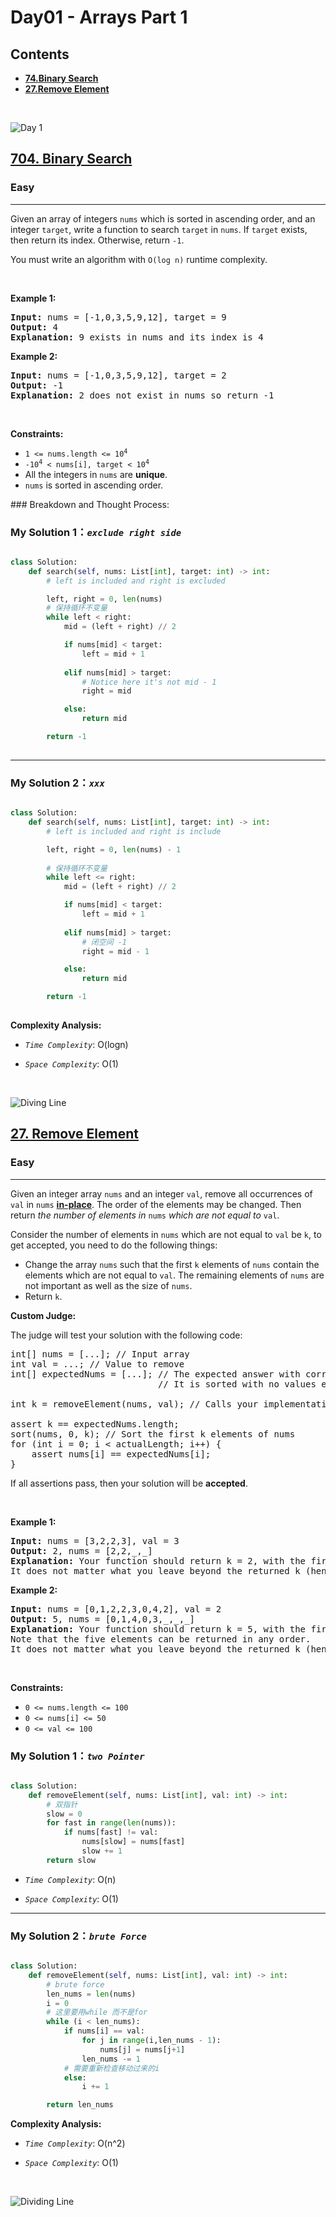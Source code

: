 # Day01 - Arrays Part 1



## Contents
* **[74.Binary Search](#704)**
* **[27.Remove Element](#27)**

<br>

![Day 1](https://github.com/samuelusc/Algomuscle/blob/main/assets/Day1/Day1.png)
<br>


<h2 id = "704"><a href="https://leetcode.com/problems/binary-search">704. Binary Search</a></h2><h3>Easy</h3><hr><p>Given an array of integers <code>nums</code> which is sorted in ascending order, and an integer <code>target</code>, write a function to search <code>target</code> in <code>nums</code>. If <code>target</code> exists, then return its index. Otherwise, return <code>-1</code>.</p>

<p>You must write an algorithm with <code>O(log n)</code> runtime complexity.</p>

<p>&nbsp;</p>
<p><strong class="example">Example 1:</strong></p>

<pre>
<strong>Input:</strong> nums = [-1,0,3,5,9,12], target = 9
<strong>Output:</strong> 4
<strong>Explanation:</strong> 9 exists in nums and its index is 4
</pre>

<p><strong class="example">Example 2:</strong></p>

<pre>
<strong>Input:</strong> nums = [-1,0,3,5,9,12], target = 2
<strong>Output:</strong> -1
<strong>Explanation:</strong> 2 does not exist in nums so return -1
</pre>

<p>&nbsp;</p>
<p><strong>Constraints:</strong></p>

<ul>
	<li><code>1 &lt;= nums.length &lt;= 10<sup>4</sup></code></li>
	<li><code>-10<sup>4</sup> &lt; nums[i], target &lt; 10<sup>4</sup></code></li>
	<li>All the integers in <code>nums</code> are <strong>unique</strong>.</li>
	<li><code>nums</code> is sorted in ascending order.</li>
</ul>
### Breakdown and Thought Process:  
<br>


### My Solution 1：_`exclude right side`_  

  
```python

class Solution:
    def search(self, nums: List[int], target: int) -> int:
        # left is included and right is excluded

        left, right = 0, len(nums)
        # 保持循环不变量
        while left < right:
            mid = (left + right) // 2

            if nums[mid] < target:
                left = mid + 1
            
            elif nums[mid] > target:
                # Notice here it's not mid - 1
                right = mid 

            else:
                return mid

        return -1  
                
```

---

### My Solution 2：_`xxx`_  

  
```python

class Solution:
    def search(self, nums: List[int], target: int) -> int:
        # left is included and right is include

        left, right = 0, len(nums) - 1
        
        # 保持循环不变量
        while left <= right:
            mid = (left + right) // 2

            if nums[mid] < target:
                left = mid + 1
            
            elif nums[mid] > target:
                # 闭空间 -1
                right = mid - 1 

            else:
                return mid

        return -1  
                
```


**Complexity Analysis:**  

- *`Time Complexity`*:
O(logn)
  
- *`Space Complexity`*:
O(1)
<br>

![Diving Line](https://github.com/samuelusc/Algomuscle/blob/main/assets/CatDividing.png)



<h2 id = "27"><a href="https://leetcode.com/problems/remove-element">27. Remove Element</a></h2><h3>Easy</h3><hr><p>Given an integer array <code>nums</code> and an integer <code>val</code>, remove all occurrences of <code>val</code> in <code>nums</code> <a href="https://en.wikipedia.org/wiki/In-place_algorithm" target="_blank"><strong>in-place</strong></a>. The order of the elements may be changed. Then return <em>the number of elements in </em><code>nums</code><em> which are not equal to </em><code>val</code>.</p>

<p>Consider the number of elements in <code>nums</code> which are not equal to <code>val</code> be <code>k</code>, to get accepted, you need to do the following things:</p>

<ul>
	<li>Change the array <code>nums</code> such that the first <code>k</code> elements of <code>nums</code> contain the elements which are not equal to <code>val</code>. The remaining elements of <code>nums</code> are not important as well as the size of <code>nums</code>.</li>
	<li>Return <code>k</code>.</li>
</ul>

<p><strong>Custom Judge:</strong></p>

<p>The judge will test your solution with the following code:</p>

<pre>
int[] nums = [...]; // Input array
int val = ...; // Value to remove
int[] expectedNums = [...]; // The expected answer with correct length.
                            // It is sorted with no values equaling val.

int k = removeElement(nums, val); // Calls your implementation

assert k == expectedNums.length;
sort(nums, 0, k); // Sort the first k elements of nums
for (int i = 0; i &lt; actualLength; i++) {
    assert nums[i] == expectedNums[i];
}
</pre>

<p>If all assertions pass, then your solution will be <strong>accepted</strong>.</p>

<p>&nbsp;</p>
<p><strong class="example">Example 1:</strong></p>

<pre>
<strong>Input:</strong> nums = [3,2,2,3], val = 3
<strong>Output:</strong> 2, nums = [2,2,_,_]
<strong>Explanation:</strong> Your function should return k = 2, with the first two elements of nums being 2.
It does not matter what you leave beyond the returned k (hence they are underscores).
</pre>

<p><strong class="example">Example 2:</strong></p>

<pre>
<strong>Input:</strong> nums = [0,1,2,2,3,0,4,2], val = 2
<strong>Output:</strong> 5, nums = [0,1,4,0,3,_,_,_]
<strong>Explanation:</strong> Your function should return k = 5, with the first five elements of nums containing 0, 0, 1, 3, and 4.
Note that the five elements can be returned in any order.
It does not matter what you leave beyond the returned k (hence they are underscores).
</pre>

<p>&nbsp;</p>
<p><strong>Constraints:</strong></p>

<ul>
	<li><code>0 &lt;= nums.length &lt;= 100</code></li>
	<li><code>0 &lt;= nums[i] &lt;= 50</code></li>
	<li><code>0 &lt;= val &lt;= 100</code></li>
</ul>



### My Solution 1：_`two Pointer`_  

  
```python

class Solution:
    def removeElement(self, nums: List[int], val: int) -> int:
        # 双指针
        slow = 0
        for fast in range(len(nums)):
            if nums[fast] != val:
                nums[slow] = nums[fast]
                slow += 1
        return slow
```


- *`Time Complexity`*:
O(n)
  
- *`Space Complexity`*:
O(1)
---

 
### My Solution 2：_`brute Force`_  

  
```python

class Solution:
    def removeElement(self, nums: List[int], val: int) -> int:
        # brute force
        len_nums = len(nums)
        i = 0
        # 这里要用while 而不是for
        while (i < len_nums):
            if nums[i] == val:               
                for j in range(i,len_nums - 1):
                    nums[j] = nums[j+1]               
                len_nums -= 1
            # 需要重新检查移动过来的i
            else:
                i += 1

        return len_nums
```


**Complexity Analysis:**  

- *`Time Complexity`*:
O(n^2)
  
- *`Space Complexity`*:
O(1)
<br>

![Dividing Line](https://github.com/samuelusc/Algomuscle/blob/main/assets/CatDividing.png)



